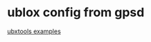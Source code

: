 [modeline]: # ( vim: set ft=markdown sts=4 sw=4 et: )


# ublox config from gpsd

[ubxtools examples](https://gpsd.gitlab.io/gpsd/ubxtool-examples.html)  

